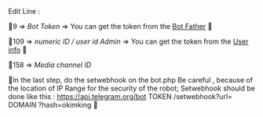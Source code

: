 Edit Line :

📌9 => *Bot Token* => You can get the token from the [Bot Father](https://t.me/botfather) 🤖

📌109 =>  *numeric ID / user id Admin* => You can get the token from the [User info](https://t.me/userinfoBot) 🤖

📌158 =>  *Media channel ID* 

📌In the last step, do the setwebhook on the bot.php
Be careful , because of the location of IP Range for the security of the robot; Setwebhook should be done like this :
https://api.telegram.org/bot TOKEN /setwebhook?url= DOMAIN ?hash=okimking 🔗

